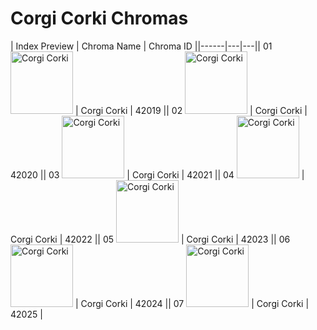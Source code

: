 # Corgi Corki Chromas

| Index  Preview | Chroma Name | Chroma ID ||------|---|---|| 01  <img src='https://raw.communitydragon.org/latest/plugins/rcp-be-lol-game-data/global/default/v1/champion-chroma-images/42/42019.png' alt='Corgi Corki' width='100'> | Corgi Corki | 42019 || 02  <img src='https://raw.communitydragon.org/latest/plugins/rcp-be-lol-game-data/global/default/v1/champion-chroma-images/42/42020.png' alt='Corgi Corki' width='100'> | Corgi Corki | 42020 || 03  <img src='https://raw.communitydragon.org/latest/plugins/rcp-be-lol-game-data/global/default/v1/champion-chroma-images/42/42021.png' alt='Corgi Corki' width='100'> | Corgi Corki | 42021 || 04  <img src='https://raw.communitydragon.org/latest/plugins/rcp-be-lol-game-data/global/default/v1/champion-chroma-images/42/42022.png' alt='Corgi Corki' width='100'> | Corgi Corki | 42022 || 05  <img src='https://raw.communitydragon.org/latest/plugins/rcp-be-lol-game-data/global/default/v1/champion-chroma-images/42/42023.png' alt='Corgi Corki' width='100'> | Corgi Corki | 42023 || 06  <img src='https://raw.communitydragon.org/latest/plugins/rcp-be-lol-game-data/global/default/v1/champion-chroma-images/42/42024.png' alt='Corgi Corki' width='100'> | Corgi Corki | 42024 || 07  <img src='https://raw.communitydragon.org/latest/plugins/rcp-be-lol-game-data/global/default/v1/champion-chroma-images/42/42025.png' alt='Corgi Corki' width='100'> | Corgi Corki | 42025 |